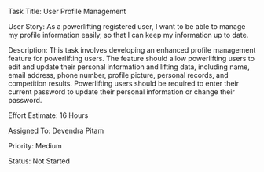 Task Title: User Profile Management 

User Story: As a powerlifting registered user, I want to be able to manage my profile information easily, so that I can keep my information up to date.

Description: This task involves developing an enhanced profile management feature for powerlifting users. The feature should allow powerlifting users to edit and update their personal information and lifting data, including name, email address, phone number, profile picture, personal records, and competition results. Powerlifting users should be required to enter their current password to update their personal information or change their password.

Effort Estimate: 16 Hours

Assigned To: Devendra Pitam

Priority: Medium 

Status: Not Started

